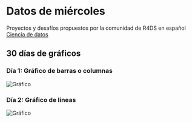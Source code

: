 # Datos de miércoles

Proyectos y desafíos propuestos por la comunidad de R4DS en español
[Ciencia de datos](https://github.com/cienciadedatos/datos-de-miercoles)

## 30 días de gráficos

### Día 1: Gráfico de barras o columnas

![Gráfico](https://github.com/maggiesuero/datos_de_miercoles/blob/master/output/01_grafico_de_barras.png)

### Día 2: Gráfico de líneas

![Gráfico](https://github.com/maggiesuero/datos_de_miercoles/blob/master/output/02_grafico_de_lineas.png)




